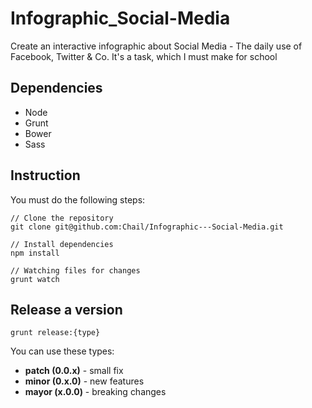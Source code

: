 Infographic_Social-Media
=======================

Create an interactive infographic about Social Media - The daily use of Facebook, Twitter &amp; Co. It's a task, which I must make for school

## Dependencies
* Node
* Grunt
* Bower
* Sass

## Instruction
You must do the following steps:

    // Clone the repository
    git clone git@github.com:Chail/Infographic---Social-Media.git

    // Install dependencies
    npm install

    // Watching files for changes
    grunt watch

## Release a version

    grunt release:{type}

You can use these types:

* **patch (0.0.x)** - small fix
* **minor (0.x.0)** - new features
* **mayor (x.0.0)** - breaking changes